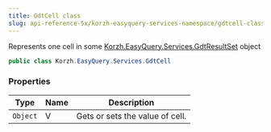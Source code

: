 ```yaml
---
title: GdtCell class
slug: api-reference-5x/korzh-easyquery-services-namespace/gdtcell-class
---
```


Represents one cell in some [Korzh.EasyQuery.Services.GdtResultSet](//easyquery/docs/api-reference-5x/korzh-easyquery-services-namespace/gdtresultset-class) object
```csharp
public class Korzh.EasyQuery.Services.GdtCell

```

### Properties

| Type | Name | Description | 
| --- | --- | --- | 
| `Object` | V | Gets or sets the value of cell. |